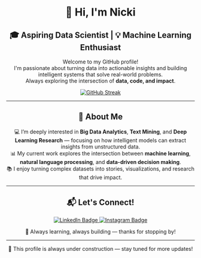 <div align="center">

# 👋 Hi, I'm Nicki  
🎓 Aspiring Data Scientist | 💡 Machine Learning Enthusiast 
---

Welcome to my GitHub profile!  
I'm passionate about turning data into actionable insights and building intelligent systems that solve real-world problems.  
Always exploring the intersection of **data, code, and impact**.

[![GitHub Streak](https://streak-stats.demolab.com?user=niciiu&theme=radical&hide_border=true)](https://git.io/streak-stats)

---

## 🧠 About Me  

💻 I’m deeply interested in **Big Data Analytics**, **Text Mining**, and **Deep Learning Research** — focusing on how intelligent models can extract insights from unstructured data.  
📊 My current work explores the intersection between **machine learning**, **natural language processing**, and **data-driven decision making**.  
📚 I enjoy turning complex datasets into stories, visualizations, and research that drive impact.  

---

## 📬 Let's Connect!

<a href="https://www.linkedin.com/in/nickiutomo/" target="_blank">
  <img src="https://img.shields.io/badge/LinkedIn-Nicki%20Utomo-0A66C2?style=for-the-badge&logo=linkedin&logoColor=white" alt="LinkedIn Badge"/>
</a>  

<a href="https://www.instagram.com/nickidewi/" target="_blank">
  <img src="https://img.shields.io/badge/Instagram-@nickidewi-E4405F?style=for-the-badge&logo=instagram&logoColor=white" alt="Instagram Badge"/>
</a>  

🧩 Always learning, always building — thanks for stopping by!

---

🚧 This profile is always under construction — stay tuned for more updates!

</div>
